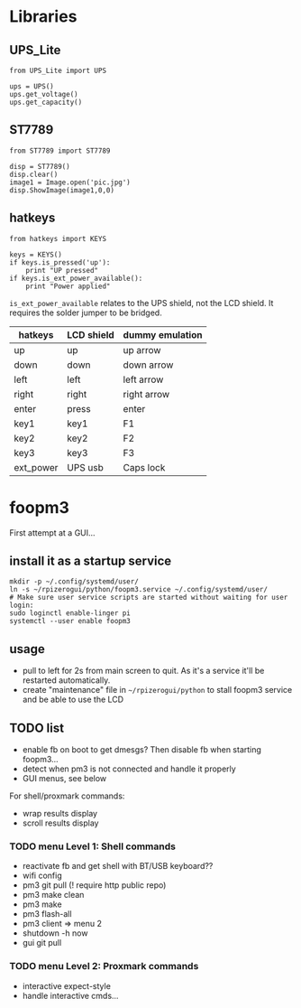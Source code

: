 # Libraries

## UPS_Lite

```
from UPS_Lite import UPS

ups = UPS()
ups.get_voltage()
ups.get_capacity()
```

## ST7789

```
from ST7789 import ST7789

disp = ST7789()
disp.clear()
image1 = Image.open('pic.jpg')
disp.ShowImage(image1,0,0)
```

## hatkeys

```
from hatkeys import KEYS

keys = KEYS()
if keys.is_pressed('up'):
    print "UP pressed"
if keys.is_ext_power_available():
    print "Power applied"
```

`is_ext_power_available` relates to the UPS shield, not the LCD shield.
It requires the solder jumper to be bridged.

|hatkeys  |LCD shield|dummy emulation|
|---------|----------|---------------|
|up       |up        | up arrow      |
|down     |down      | down arrow    |
|left     |left      | left arrow    |
|right    |right     | right arrow   |
|enter    |press     | enter         |
|key1     |key1      | F1            |
|key2     |key2      | F2            |
|key3     |key3      | F3            |
|ext_power|UPS usb   | Caps lock     |


# foopm3

First attempt at a GUI...

## install it as a startup service

```
mkdir -p ~/.config/systemd/user/
ln -s ~/rpizerogui/python/foopm3.service ~/.config/systemd/user/
# Make sure user service scripts are started without waiting for user login:
sudo loginctl enable-linger pi
systemctl --user enable foopm3
```

## usage

* pull to left for 2s from main screen to quit. As it's a service it'll be restarted automatically.
* create "maintenance" file in `~/rpizerogui/python` to stall foopm3 service and be able to use the LCD

## TODO list

* enable fb on boot to get dmesgs? Then disable fb when starting foopm3...
* detect when pm3 is not connected and handle it properly
* GUI menus, see below

For shell/proxmark commands:

* wrap results display
* scroll results display

### TODO menu Level 1: Shell commands

* reactivate fb and get shell with BT/USB keyboard??
* wifi config
* pm3 git pull    (! require http public repo)
* pm3 make clean
* pm3 make
* pm3 flash-all
* pm3 client => menu 2
* shutdown -h now
* gui git pull

### TODO menu Level 2: Proxmark commands

* interactive expect-style
* handle interactive cmds...
